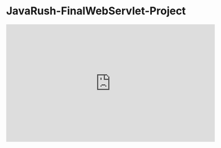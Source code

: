 # JavaRush-FinalWebServlet-Project

<iframe width="560" height="315" src="https://www.youtube.com/embed/t60T_as7BVE?si=e4RsDwiSpAhJ7D2J" title="YouTube video player" frameborder="0" allow="accelerometer; autoplay; clipboard-write; encrypted-media; gyroscope; picture-in-picture; web-share" allowfullscreen></iframe>

